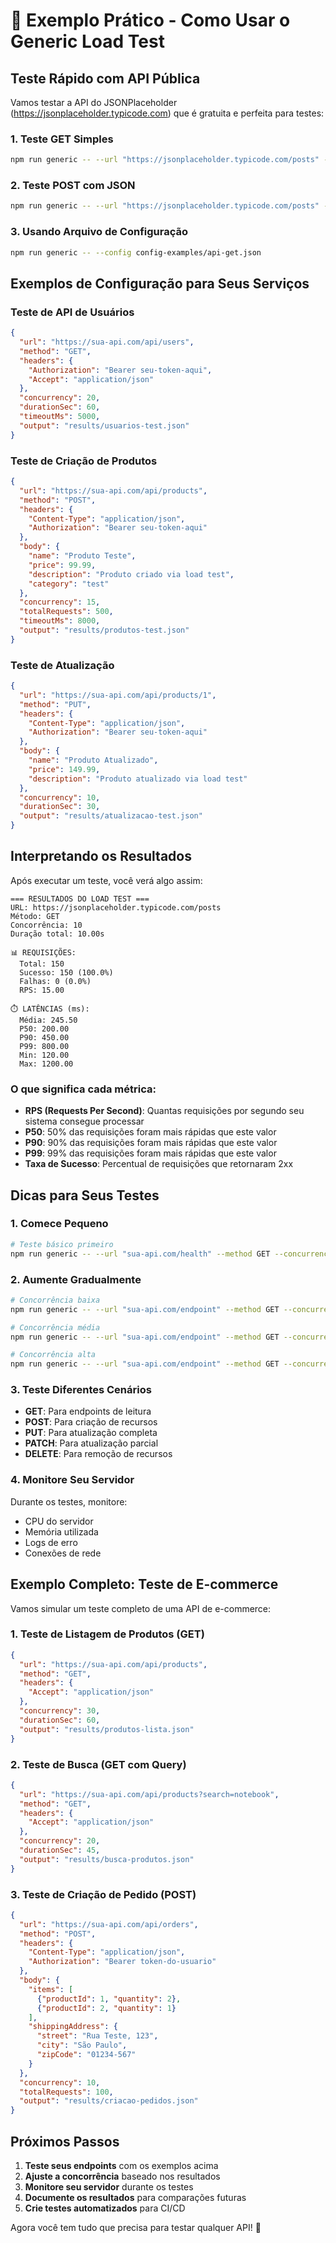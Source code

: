 # 🚀 Exemplo Prático - Como Usar o Generic Load Test

## Teste Rápido com API Pública

Vamos testar a API do JSONPlaceholder (https://jsonplaceholder.typicode.com) que é gratuita e perfeita para testes:

### 1. Teste GET Simples
```bash
npm run generic -- --url "https://jsonplaceholder.typicode.com/posts" --method GET --concurrency 10 --duration 10
```

### 2. Teste POST com JSON
```bash
npm run generic -- --url "https://jsonplaceholder.typicode.com/posts" --method POST --body '{"title":"Test Post","body":"This is a test","userId":1}' --concurrency 5 --totalRequests 50
```

### 3. Usando Arquivo de Configuração
```bash
npm run generic -- --config config-examples/api-get.json
```

## Exemplos de Configuração para Seus Serviços

### Teste de API de Usuários
```json
{
  "url": "https://sua-api.com/api/users",
  "method": "GET",
  "headers": {
    "Authorization": "Bearer seu-token-aqui",
    "Accept": "application/json"
  },
  "concurrency": 20,
  "durationSec": 60,
  "timeoutMs": 5000,
  "output": "results/usuarios-test.json"
}
```

### Teste de Criação de Produtos
```json
{
  "url": "https://sua-api.com/api/products",
  "method": "POST",
  "headers": {
    "Content-Type": "application/json",
    "Authorization": "Bearer seu-token-aqui"
  },
  "body": {
    "name": "Produto Teste",
    "price": 99.99,
    "description": "Produto criado via load test",
    "category": "test"
  },
  "concurrency": 15,
  "totalRequests": 500,
  "timeoutMs": 8000,
  "output": "results/produtos-test.json"
}
```

### Teste de Atualização
```json
{
  "url": "https://sua-api.com/api/products/1",
  "method": "PUT",
  "headers": {
    "Content-Type": "application/json",
    "Authorization": "Bearer seu-token-aqui"
  },
  "body": {
    "name": "Produto Atualizado",
    "price": 149.99,
    "description": "Produto atualizado via load test"
  },
  "concurrency": 10,
  "durationSec": 30,
  "output": "results/atualizacao-test.json"
}
```

## Interpretando os Resultados

Após executar um teste, você verá algo assim:

```
=== RESULTADOS DO LOAD TEST ===
URL: https://jsonplaceholder.typicode.com/posts
Método: GET
Concorrência: 10
Duração total: 10.00s

📊 REQUISIÇÕES:
  Total: 150
  Sucesso: 150 (100.0%)
  Falhas: 0 (0.0%)
  RPS: 15.00

⏱️ LATÊNCIAS (ms):
  Média: 245.50
  P50: 200.00
  P90: 450.00
  P99: 800.00
  Min: 120.00
  Max: 1200.00
```

### O que significa cada métrica:

- **RPS (Requests Per Second)**: Quantas requisições por segundo seu sistema consegue processar
- **P50**: 50% das requisições foram mais rápidas que este valor
- **P90**: 90% das requisições foram mais rápidas que este valor  
- **P99**: 99% das requisições foram mais rápidas que este valor
- **Taxa de Sucesso**: Percentual de requisições que retornaram 2xx

## Dicas para Seus Testes

### 1. Comece Pequeno
```bash
# Teste básico primeiro
npm run generic -- --url "sua-api.com/health" --method GET --concurrency 1 --duration 5
```

### 2. Aumente Gradualmente
```bash
# Concorrência baixa
npm run generic -- --url "sua-api.com/endpoint" --method GET --concurrency 5 --duration 30

# Concorrência média  
npm run generic -- --url "sua-api.com/endpoint" --method GET --concurrency 20 --duration 30

# Concorrência alta
npm run generic -- --url "sua-api.com/endpoint" --method GET --concurrency 50 --duration 30
```

### 3. Teste Diferentes Cenários
- **GET**: Para endpoints de leitura
- **POST**: Para criação de recursos
- **PUT**: Para atualização completa
- **PATCH**: Para atualização parcial
- **DELETE**: Para remoção de recursos

### 4. Monitore Seu Servidor
Durante os testes, monitore:
- CPU do servidor
- Memória utilizada
- Logs de erro
- Conexões de rede

## Exemplo Completo: Teste de E-commerce

Vamos simular um teste completo de uma API de e-commerce:

### 1. Teste de Listagem de Produtos (GET)
```json
{
  "url": "https://sua-api.com/api/products",
  "method": "GET",
  "headers": {
    "Accept": "application/json"
  },
  "concurrency": 30,
  "durationSec": 60,
  "output": "results/produtos-lista.json"
}
```

### 2. Teste de Busca (GET com Query)
```json
{
  "url": "https://sua-api.com/api/products?search=notebook",
  "method": "GET",
  "headers": {
    "Accept": "application/json"
  },
  "concurrency": 20,
  "durationSec": 45,
  "output": "results/busca-produtos.json"
}
```

### 3. Teste de Criação de Pedido (POST)
```json
{
  "url": "https://sua-api.com/api/orders",
  "method": "POST",
  "headers": {
    "Content-Type": "application/json",
    "Authorization": "Bearer token-do-usuario"
  },
  "body": {
    "items": [
      {"productId": 1, "quantity": 2},
      {"productId": 2, "quantity": 1}
    ],
    "shippingAddress": {
      "street": "Rua Teste, 123",
      "city": "São Paulo",
      "zipCode": "01234-567"
    }
  },
  "concurrency": 10,
  "totalRequests": 100,
  "output": "results/criacao-pedidos.json"
}
```

## Próximos Passos

1. **Teste seus endpoints** com os exemplos acima
2. **Ajuste a concorrência** baseado nos resultados
3. **Monitore seu servidor** durante os testes
4. **Documente os resultados** para comparações futuras
5. **Crie testes automatizados** para CI/CD

Agora você tem tudo que precisa para testar qualquer API! 🎉
